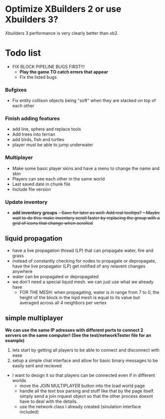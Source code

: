 # Optimize XBuilders 2 or use Xbuilders 3?
Xbuilders 3 performance is very clearly better than xb2.

# Todo list
- FIX BLOCK PIPELINE BUGS FIRST!!!
   * **Play the game TO catch errors that appear**
   * Fix the listed bugs

### Bufgixes
  - Fix entity collison objects being "soft" when they are stacked on top of each other

### Finish adding features
  - add line, sphere and replace tools
  - Add trees into terrian
  - add birds, fish and turtles
  - player must be able to jump underwater

### Multiplayer
  - Make some basic player skins and have a menu to change the name and skin
  - Players can see each other in the same world
  - Last saved date in chunk file
  - Include file version

### Update inventory
  - **add inventory groups**
  ~~- Save for later as well: Add real tooltips?~~
  ~~- Maybe wait to do this: make inventory scroll faster by replacing the group with a grid of icons that change when scrolled~~

## liquid propagation
* have a live propagation thread (LP) that can propagate water, fire and grass
* instead of constantly checking for nodes to propagate or depropagate, have the live propagator (LP) get notified of any relavent changes anywhere
* water can be propagated or depropagated
* we don't need a special liquid mesh. we can just use what we already have
   * FOR THE MESH: when propagating, water is in range from 7 to 0, the height of the block in the liqid mesh is equal to its value but averaged across all 4 neighbors per vertex

## simple multiplayer
**We can use the same IP adresses with different ports to connect 2 servers on the same computer!
(See the test/networkTester file for an example)**

1. lets start by getting all players to be able to connect and disconnect with ease
2. setup a simple chat interface and allow for basic binary messages to be easily sent and recieved

* I want to design it so that players can be connected even if in different worlds
   * move the JOIN MULTIPLAYER button into the load world page
   * handle all the text box parsing and stuff like that by the page itself. simply send a join rrquest object so that the other process doesnt have to deal with the details.
   * use the network class I already created (sinulation interface included)
